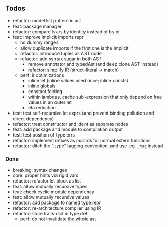 ## Todos

- refactor: model list pattern in ast
- feat: package manager
- refactor: compare tvars by identity instead of by id
- feat: improve implicit imports repr
  - no dummy ranges
  - allow duplicate imports if the first one is the implicit
  - refactor: introduce tuples as AST node
  - refactor: add syntax sugar in both AST
    - remove annotator and typedAst (and deep clone AST instead)
    - refactor: simplify IR (struct-literal -> match)
  - perf: ir optimizations
    - inline let (inline values used once; inline consts)
    - inline globals
    - constant folding
    - within lambdas, cache sub-expression that only depend on free values in an outer let
    - eta reduction
- test: test self-recursive let exprs (and prevent binding pollution and direct dependency)
- refactor: treat constructor and ident as separate nodes
- feat: add package and module to compilation output
- test: test position of type errs
- refactor: implement infixes as macros for normal extern functions
- refactor: ditch the ".type" tagging convention, and use .eg. `_tag` instead

### Done

- breaking: syntax changes
- core: proper hints via rigid vars
- refactor: refactor let block as list
- feat: allow mutually recursive types
- feat: check cyclic module dependency
- feat: allow mutually recursive values
- refactor: add package to named type repr
- refactor: re-architecture compiler using IR
- refactor: store traits dict in type def
  - perf: do not invalidate the whole ast
